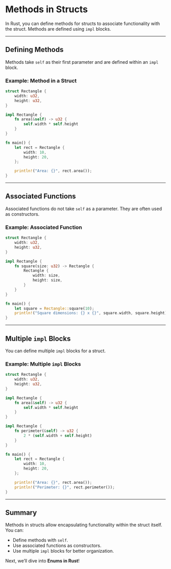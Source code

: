 # Methods in Structs

In Rust, you can define methods for structs to associate functionality with the struct. Methods are defined using `impl` blocks.

---

## Defining Methods

Methods take `self` as their first parameter and are defined within an `impl` block.

### Example: Method in a Struct

```rust
struct Rectangle {
    width: u32,
    height: u32,
}

impl Rectangle {
    fn area(&self) -> u32 {
        self.width * self.height
    }
}

fn main() {
    let rect = Rectangle {
        width: 10,
        height: 20,
    };

    println!("Area: {}", rect.area());
}
```

---

## Associated Functions

Associated functions do not take `self` as a parameter. They are often used as constructors.

### Example: Associated Function

```rust
struct Rectangle {
    width: u32,
    height: u32,
}

impl Rectangle {
    fn square(size: u32) -> Rectangle {
        Rectangle {
            width: size,
            height: size,
        }
    }
}

fn main() {
    let square = Rectangle::square(10);
    println!("Square dimensions: {} x {}", square.width, square.height);
}
```

---

## Multiple `impl` Blocks

You can define multiple `impl` blocks for a struct.

### Example: Multiple `impl` Blocks

```rust
struct Rectangle {
    width: u32,
    height: u32,
}

impl Rectangle {
    fn area(&self) -> u32 {
        self.width * self.height
    }
}

impl Rectangle {
    fn perimeter(&self) -> u32 {
        2 * (self.width + self.height)
    }
}

fn main() {
    let rect = Rectangle {
        width: 10,
        height: 20,
    };

    println!("Area: {}", rect.area());
    println!("Perimeter: {}", rect.perimeter());
}
```

---

## Summary

Methods in structs allow encapsulating functionality within the struct itself. You can:

- Define methods with `self`.
- Use associated functions as constructors.
- Use multiple `impl` blocks for better organization.

Next, we’ll dive into **Enums in Rust**!
